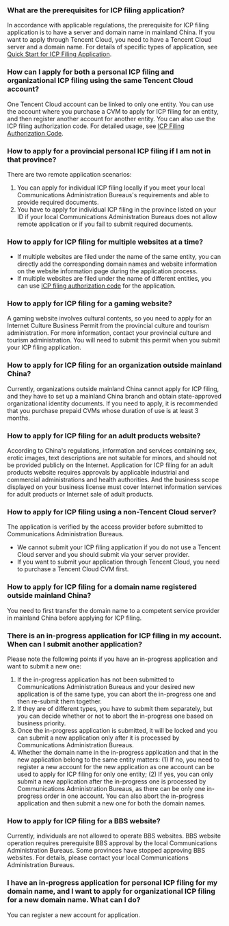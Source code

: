 ### What are the prerequisites for ICP filing application?
In accordance with applicable regulations, the prerequisite for ICP filing application is to have a server and domain name in mainland China. If you want to apply through Tencent Cloud, you need to have a Tencent Cloud server and a domain name. For details of specific types of application, see [Quick Start for ICP Filing Application](https://cloud.tencent.com/document/product/243/18958).

### How can I apply for both a personal ICP filing and organizational ICP filing using the same Tencent Cloud account?
One Tencent Cloud account can be linked to only one entity.
You can use the account where you purchase a CVM to apply for ICP filing for an entity, and then register another account for another entity. You can also use the ICP filing authorization code. For detailed usage, see [ICP Filing Authorization Code](https://cloud.tencent.com/document/product/243/18908).

### How to apply for a provincial personal ICP filing if I am not in that province?
There are two remote application scenarios:
1. You can apply for individual ICP filing locally if you meet your local Communications Administration Bureaus's requirements and able to provide required documents.   
2. You have to apply for individual ICP filing in the province listed on your ID if your local Communications Administration Bureaus does not allow remote application or if you fail to submit required documents.

### How to apply for ICP filing for multiple websites at a time?
- If multiple websites are filed under the name of the same entity, you can directly add the corresponding domain names and website information on the website information page during the application process.
- If multiple websites are filed under the name of different entities, you can use [ICP filing authorization code](https://cloud.tencent.com/document/product/243/18908) for the application.

### How to apply for ICP filing for a gaming website?
A gaming website involves cultural contents, so you need to apply for an Internet Culture Business Permit from the provincial culture and tourism administration. For more information, contact your provincial culture and tourism administration. You will need to submit this permit when you submit your ICP filing application.

### How to apply for ICP filing for an organization outside mainland China?
Currently, organizations outside mainland China cannot apply for ICP filing, and  they have to set up a mainland China branch and obtain state-approved organizational identity documents. 
If you need to apply, it is recommended that you purchase prepaid CVMs whose duration of use is at least 3 months.

### How to apply for ICP filing for an adult products website?
According to China's regulations, information and services containing sex, erotic images, text descriptions are not suitable for minors, and should not be provided publicly on the Internet.
Application for ICP filing for an adult products website requires approvals by applicable industrial and commercial administrations and health authorities. And the business scope displayed on your business license must cover Internet information services for adult products or Internet sale of adult products.

### How to apply for ICP filing using a non-Tencent Cloud server?
The application is verified by the access provider before submitted to Communications Administration Bureaus.
- We cannot submit your ICP filing application if you do not use a Tencent Cloud server and you should submit via your server provider.
- If you want to submit your application through Tencent Cloud, you need to purchase a Tencent Cloud CVM first.

### How to apply for ICP filing for a domain name registered outside mainland China?
You need to first transfer the domain name to a competent service provider in mainland China before applying for ICP filing.
### There is an in-progress application for ICP filing in my account. When can I submit another application?
Please note the following points if you have an in-progress application and want to submit a new one: 
1. If the in-progress application has not been submitted to Communications Administration Bureaus and your desired new application is of the same type, you can abort the in-progress one and then re-submit them together. 
2. If they are of different types, you have to submit them separately, but you can decide whether or not to abort the in-progress one based on business priority. 
3. Once the in-progress application is submitted, it will be locked and you can submit a new application only after it is processed by Communications Administration Bureaus. 
4. Whether the domain name in the in-progress application and that in the new application belong to the same entity matters: 
(1) If no, you need to register a new account for the new application as one account can be used to apply for ICP filing for only one entity; 
(2) If yes, you can only submit a new application after the in-progress one is processed by Communications Administration Bureaus, as there can be only one in-progress order in one account. You can also abort the in-progress application and then submit a new one for both the domain names.

### How to apply for ICP filing for a BBS website?
Currently, individuals are not allowed to operate BBS websites. BBS website operation requires prerequisite BBS approval by the local Communications Administration Bureaus. Some provinces have stopped approving BBS websites. For details, please contact your local Communications Administration Bureaus.
### I have an in-progress application for personal ICP filing for my domain name, and I want to apply for organizational ICP filing for a new domain name. What can I do?
You can register a new account for application. 
